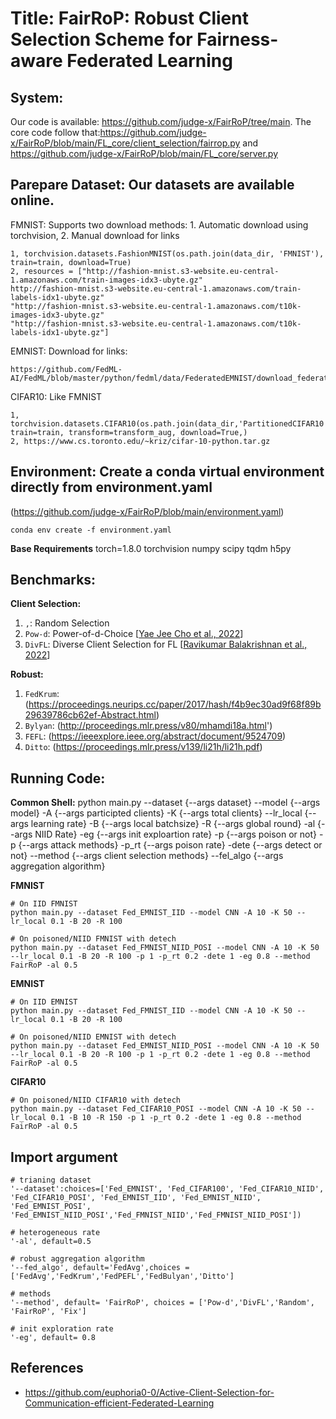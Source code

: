 # Title: FairRoP: Robust Client Selection Scheme for Fairness-aware Federated Learning

## System: 
Our code is available: https://github.com/judge-x/FairRoP/tree/main. 
The core code follow that:https://github.com/judge-x/FairRoP/blob/main/FL_core/client_selection/fairrop.py and https://github.com/judge-x/FairRoP/blob/main/FL_core/server.py

## Parepare Dataset: Our datasets are available online.
FMNIST: Supports two download methods: 1. Automatic download using torchvision, 2. Manual download for links
```
1, torchvision.datasets.FashionMNIST(os.path.join(data_dir, 'FMNIST'), train=train, download=True)
2, resources = ["http://fashion-mnist.s3-website.eu-central-1.amazonaws.com/train-images-idx3-ubyte.gz"
http://fashion-mnist.s3-website.eu-central-1.amazonaws.com/train-labels-idx1-ubyte.gz"
"http://fashion-mnist.s3-website.eu-central-1.amazonaws.com/t10k-images-idx3-ubyte.gz"
"http://fashion-mnist.s3-website.eu-central-1.amazonaws.com/t10k-labels-idx1-ubyte.gz"]
```
EMNIST: Download for links:
```
https://github.com/FedML-AI/FedML/blob/master/python/fedml/data/FederatedEMNIST/download_federatedEMNIST.sh
```
CIFAR10: Like FMNIST
```
1, torchvision.datasets.CIFAR10(os.path.join(data_dir,'PartitionedCIFAR10'), train=train, transform=transform_aug, download=True,)
2, https://www.cs.toronto.edu/~kriz/cifar-10-python.tar.gz
```

## Environment: Create a conda virtual environment directly from environment.yaml
(https://github.com/judge-x/FairRoP/blob/main/environment.yaml)
```
conda env create -f environment.yaml
```
**Base Requirements**
torch=1.8.0
torchvision
numpy
scipy
tqdm
h5py

## Benchmarks:
**Client Selection:**
1. ```,```: Random Selection
2. ```Pow-d```: Power-of-d-Choice [[Yae Jee Cho et al., 2022](https://arxiv.org/pdf/2010.01243.pdf)]
3. ```DivFL```: Diverse Client Selection for FL [[Ravikumar Balakrishnan et al., 2022](https://openreview.net/pdf?id=nwKXyFvaUm)]

**Robust:**
 1. ```FedKrum```: (https://proceedings.neurips.cc/paper/2017/hash/f4b9ec30ad9f68f89b29639786cb62ef-Abstract.html)
 2. ```Bylyan```: (http://proceedings.mlr.press/v80/mhamdi18a.html')
 3. ```FEFL```: (https://ieeexplore.ieee.org/abstract/document/9524709)
 4. ```Ditto```: (https://proceedings.mlr.press/v139/li21h/li21h.pdf)

## Running Code:
**Common Shell:**
python main.py --dataset {--args dataset} --model {--args model} -A {--args participted clients} -K {--args total clients} --lr_local {--args learning rate} -B {--args local batchsize} -R {--args global round} -al {--args NIID Rate} -eg {--args init exploartion rate} -p {--args poison or not} -p {--args attack methods} -p_rt {--args poison rate} -dete {--args detect or not} --method {--args client selection methods} --fel_algo {--args aggregation algorithm}

**FMNIST**
```
# On IID FMNIST
python main.py --dataset Fed_EMNIST_IID --model CNN -A 10 -K 50 --lr_local 0.1 -B 20 -R 100

# On poisoned/NIID FMNIST with detech
python main.py --dataset Fed_FMNIST_NIID_POSI --model CNN -A 10 -K 50 --lr_local 0.1 -B 20 -R 100 -p 1 -p_rt 0.2 -dete 1 -eg 0.8 --method FairRoP -al 0.5
```

**EMNIST**
```
# On IID EMNIST
python main.py --dataset Fed_FMNIST_IID --model CNN -A 10 -K 50 --lr_local 0.1 -B 20 -R 100

# On poisoned/NIID EMNIST with detech
python main.py --dataset Fed_EMNIST_NIID_POSI --model CNN -A 10 -K 50 --lr_local 0.1 -B 20 -R 100 -p 1 -p_rt 0.2 -dete 1 -eg 0.8 --method FairRoP -al 0.5
```

**CIFAR10**
```
# On poisoned/NIID CIFAR10 with detech
python main.py --dataset Fed_CIFAR10_POSI --model CNN -A 10 -K 50 --lr_local 0.1 -B 10 -R 150 -p 1 -p_rt 0.2 -dete 1 -eg 0.8 --method FairRoP -al 0.5
```

## Import argument
```
# trianing dataset
'--dataset':choices=['Fed_EMNIST', 'Fed_CIFAR100', 'Fed_CIFAR10_NIID', 'Fed_CIFAR10_POSI', 'Fed_EMNIST_IID', 'Fed_EMNIST_NIID', 'Fed_EMNIST_POSI', 'Fed_EMNIST_NIID_POSI','Fed_FMNIST_NIID','Fed_FMNIST_NIID_POSI']) 

# heterogeneous rate
'-al', default=0.5

# robust aggregation algorithm
'--fed_algo', default='FedAvg',choices = ['FedAvg','FedKrum','FedPEFL','FedBulyan','Ditto']

# methods
'--method', default= 'FairRoP', choices = ['Pow-d','DivFL','Random', 'FairRoP', 'Fix']

# init exploration rate
'-eg', default= 0.8
```

## References
 - https://github.com/euphoria0-0/Active-Client-Selection-for-Communication-efficient-Federated-Learning
